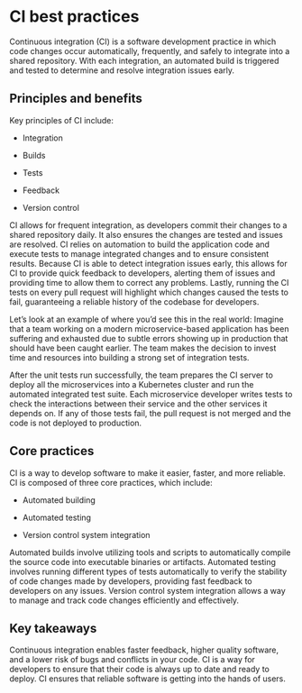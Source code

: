 # CI best practices

Continuous integration (CI) is a software development practice in which code changes occur automatically, frequently, and safely to integrate into a shared repository. With each integration, an automated build is triggered and tested to determine and resolve integration issues early.

## Principles and benefits
Key principles of CI include:

- Integration

- Builds

- Tests

- Feedback

- Version control

CI allows for frequent integration, as developers commit their changes to a shared repository daily. It also ensures the changes are tested and issues are resolved. CI relies on automation to build the application code and execute tests to manage integrated changes and to ensure consistent results. Because CI is able to detect integration issues early, this allows for CI to provide quick feedback to developers, alerting them of issues and providing time to allow them to correct any problems. Lastly, running the CI tests on every pull request will highlight which changes caused the tests to fail, guaranteeing a reliable history of the codebase for developers.

Let’s look at an example of where you’d see this in the real world: Imagine that a team working on a modern microservice-based application has been suffering and exhausted due to subtle errors showing up in production that should have been caught earlier. The team makes the decision to invest time and resources into building a strong set of integration tests.

After the unit tests run successfully, the team prepares the CI server to deploy all the microservices into a Kubernetes cluster and run the automated integrated test suite. Each microservice developer writes tests to check the interactions between their service and the other services it depends on. If any of those tests fail, the pull request is not merged and the code is not deployed to production.

## Core practices
CI is a way to develop software to make it easier, faster, and more reliable. CI is composed of three core practices, which include:

- Automated building

- Automated testing

- Version control system integration

Automated builds involve utilizing tools and scripts to automatically compile the source code into executable binaries or artifacts. Automated testing involves running different types of tests automatically to verify the stability of code changes made by developers, providing fast feedback to developers on any issues. Version control system integration allows a way to manage and track code changes efficiently and effectively.

## Key takeaways
Continuous integration enables faster feedback, higher quality software, and a lower risk of bugs and conflicts in your code. CI is a way for developers to ensure that their code is always up to date and ready to deploy. CI ensures that reliable software is getting into the hands of users.